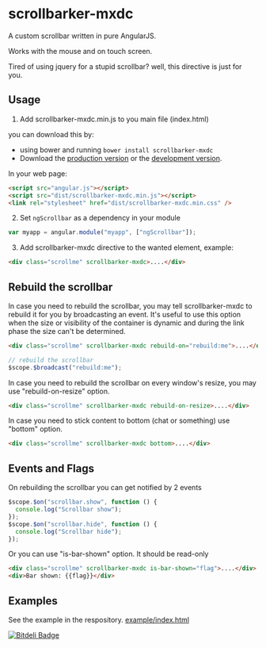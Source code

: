 # scrollbarker-mxdc

A custom scrollbar written in pure AngularJS.

Works with the mouse and on touch screen.

Tired of using jquery for a stupid scrollbar? well, this directive is just for you.

## Usage

1. Add scrollbarker-mxdc.min.js to you main file (index.html)

you can download this by:

- using bower and running `bower install scrollbarker-mxdc`
- Download the [production version][min] or the [development version][max].

[min]: https://raw.github.com/conlaigi1497/scrollbarker-mxdc/master/dist/angular-scrollbarker-mxdc.min.js
[max]: https://raw.github.com/conlaigi1497/scrollbarker-mxdc/master/dist/angular-scrollbarker-mxdc.js

In your web page:

```html
<script src="angular.js"></script>
<script src="dist/scrollbarker-mxdc.min.js"></script>
<link rel="stylesheet" href="dist/scrollbarker-mxdc.min.css" />
```

2. Set `ngScrollbar` as a dependency in your module

```javascript
var myapp = angular.module("myapp", ["ngScrollbar"]);
```

3. Add scrollbarker-mxdc directive to the wanted element, example:

```html
<div class="scrollme" scrollbarker-mxdc>....</div>
```

## Rebuild the scrollbar

In case you need to rebuild the scrollbar, you may tell scrollbarker-mxdc to rebuild it for you by broadcasting an event.
It's useful to use this option when the size or visibility of the container is dynamic and during the link phase the size can't be determined.

```html
<div class="scrollme" scrollbarker-mxdc rebuild-on="rebuild:me">....</div>
```

```javascript
// rebuild the scrollbar
$scope.$broadcast("rebuild:me");
```

In case you need to rebuild the scrollbar on every window's resize, you may use "rebuild-on-resize" option.

```html
<div class="scrollme" scrollbarker-mxdc rebuild-on-resize>....</div>
```

In case you need to stick content to bottom (chat or something) use "bottom" option.

```html
<div class="scrollme" scrollbarker-mxdc bottom>....</div>
```

## Events and Flags

On rebuilding the scrollbar you can get notified by 2 events

```javascript
$scope.$on("scrollbar.show", function () {
  console.log("Scrollbar show");
});
$scope.$on("scrollbar.hide", function () {
  console.log("Scrollbar hide");
});
```

Or you can use "is-bar-shown" option. It should be read-only

```html
<div class="scrollme" scrollbarker-mxdc is-bar-shown="flag">....</div>
<div>Bar shown: {{flag}}</div>
```

## Examples

See the example in the respository.
[example/index.html](https://htmlpreview.github.io/?https://github.com/conlaigi1497/scrollbarker-mxdc/blob/master/example/index.html)

[![Bitdeli Badge](https://d2weczhvl823v0.cloudfront.net/conlaigi1497/scrollbarker-mxdc/trend.png)](https://bitdeli.com/free "Bitdeli Badge")
